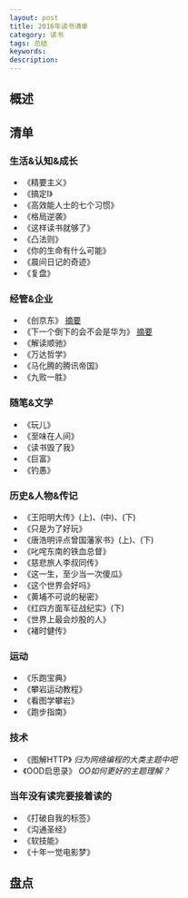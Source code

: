 ```yaml
---    
layout: post    
title: 2016年读书清单    
category: 读书    
tags: 总结  
keywords:    
description:   
---   
```


##  概述  

##  清单  
###  生活&认知&成长 
+ 《精要主义》 
+ 《搞定I》
+ 《高效能人士的七个习惯》
+ 《格局逆袭》
+ 《这样读书就够了》
+ 《凸法则》
+ 《你的生命有什么可能》
+ 《晨间日记的奇迹》
+ 《复盘》

###  经管&企业    
+ 《创京东》 [摘要](http://www.jianshu.com/p/ce38cf3607a1)
+ 《下一个倒下的会不会是华为》 [摘要](http://www.jianshu.com/p/a845e79e12df)
+ 《解读顺驰》
+ 《万达哲学》
+ 《马化腾的腾讯帝国》
+ 《九败一胜》

###  随笔&文学
+ 《玩儿》
+ 《至味在人间》
+ 《读书毁了我》
+ 《巨富》
+ 《钓愚》

###  历史&人物&传记
+ 《王阳明大传》(上)、(中)、(下)
+ 《只是为了好玩》
+ 《唐浩明评点曾国藩家书》(上)、(下)
+ 《叱咤东南的铁血总督》
+ 《慈悲旅人李叔同传》
+ 《这一生，至少当一次傻瓜》
+ 《这个世界会好吗》
+ 《黄埔不可说的秘密》
+ 《红四方面军征战纪实》(下)
+ 《世界上最会炒股的人》
+ 《褚时健传》

###  运动
+ 《乐跑宝典》
+ 《攀岩运动教程》
+ 《看图学攀岩》
+ 《跑步指南》 

###  技术
+ 《图解HTTP》  *归为网络编程的大类主题中吧*
+ 《OOD启思录》  *OO如何更好的主题理解？*

###  当年没有读完要接着读的
+ 《打破自我的标签》
+ 《沟通圣经》
+ 《软技能》
+ 《十年一觉电影梦》

##  盘点
